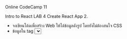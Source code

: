 Online CodeCamp 11

Intro to React LAB 4 Create React App
2. 
- จงเขียนโค้ดเพื่อสร้าง Web ให้ได้ข้อมูลดังรูป โดยยังไม่ต้องสนใจ CSS
- ข้อมูลใน tag <select> ให้แสดงข้อมูลของจังหวัดและอำเภอ โดยยังไม่ต้องสนใจว่าถ้าเลือกจังหวัดแล้วอำเภอจะแสดงเฉพาะอำเภอในจังหวัดนั้น
Province : [Select v]
District : [Select v]